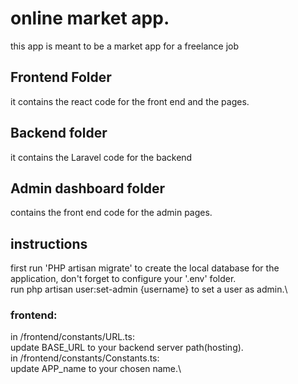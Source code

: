 # online market app.


this app is meant to be a market app for a freelance job


## Frontend Folder
it contains the react code for the front end and the pages.


## Backend folder
it contains the Laravel code for the backend


## Admin dashboard folder
contains the front end code for the admin pages.

## instructions
first run 'PHP artisan migrate' to create the local database for the application, don't forget to configure your '.env' folder.\
run php artisan user:set-admin {username} to set a user as admin.\
### frontend:
in /frontend/constants/URL.ts:\
update BASE_URL to your backend server path(hosting).\
in /frontend/constants/Constants.ts:\
update APP_name to your chosen name.\
